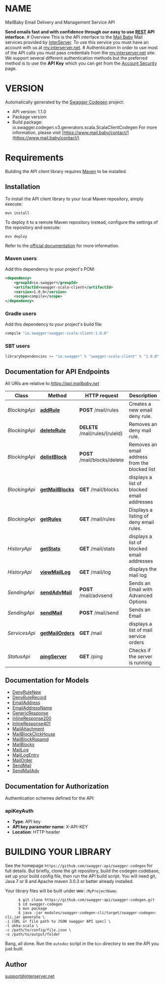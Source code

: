 # NAME

MailBaby Email Delivery and Management Service API

**Send emails fast and with confidence through our easy to use [REST](https://en.wikipedia.org/wiki/Representational_state_transfer) API interface.** # Overview This is the API interface to the [Mail Baby](https//mail.baby/) Mail services provided by [InterServer](https://www.interserver.net). To use this service you must have an account with us at [my.interserver.net](https://my.interserver.net). # Authentication In order to use most of the API calls you must pass credentials from the [my.interserver.net](https://my.interserver.net/) site. We support several different authentication methods but the preferred method is to use the **API Key** which you can get from the [Account Security](https://my.interserver.net/account_security) page. 

# VERSION

Automatically generated by the [Swagger Codegen](https://github.com/swagger-api/swagger-codegen) project:

- API version: 1.1.0
- Package version: 
- Build package: io.swagger.codegen.v3.generators.scala.ScalaClientCodegen
For more information, please visit [https://www.mail.baby/contact/](https://www.mail.baby/contact/)

# Requirements

Building the API client library requires [Maven](https://maven.apache.org/) to be installed.

## Installation

To install the API client library to your local Maven repository, simply execute:

```shell
mvn install
```

To deploy it to a remote Maven repository instead, configure the settings of the repository and execute:

```shell
mvn deploy
```

Refer to the [official documentation](https://maven.apache.org/plugins/maven-deploy-plugin/usage.html) for more information.

### Maven users

Add this dependency to your project's POM:

```xml
<dependency>
    <groupId>io.swagger</groupId>
    <artifactId>swagger-scala-client</artifactId>
    <version>1.0.0</version>
    <scope>compile</scope>
</dependency>
```

### Gradle users

Add this dependency to your project's build file:

```groovy
compile "io.swagger:swagger-scala-client:1.0.0"
```

### SBT users

```scala
libraryDependencies += "io.swagger" % "swagger-scala-client" % "1.0.0"
```

## Documentation for API Endpoints

All URIs are relative to *https://api.mailbaby.net*

Class | Method | HTTP request | Description
------------ | ------------- | ------------- | -------------
*BlockingApi* | [**addRule**](BlockingApi.md#addRule) | **POST** /mail/rules | Creates a new email deny rule.
*BlockingApi* | [**deleteRule**](BlockingApi.md#deleteRule) | **DELETE** /mail/rules/{ruleId} | Removes an deny mail rule.
*BlockingApi* | [**delistBlock**](BlockingApi.md#delistBlock) | **POST** /mail/blocks/delete | Removes an email address from the blocked list
*BlockingApi* | [**getMailBlocks**](BlockingApi.md#getMailBlocks) | **GET** /mail/blocks | displays a list of blocked email addresses
*BlockingApi* | [**getRules**](BlockingApi.md#getRules) | **GET** /mail/rules | Displays a listing of deny email rules.
*HistoryApi* | [**getStats**](HistoryApi.md#getStats) | **GET** /mail/stats | displays a list of blocked email addresses
*HistoryApi* | [**viewMailLog**](HistoryApi.md#viewMailLog) | **GET** /mail/log | displays the mail log
*SendingApi* | [**sendAdvMail**](SendingApi.md#sendAdvMail) | **POST** /mail/advsend | Sends an Email with Advanced Options
*SendingApi* | [**sendMail**](SendingApi.md#sendMail) | **POST** /mail/send | Sends an Email
*ServicesApi* | [**getMailOrders**](ServicesApi.md#getMailOrders) | **GET** /mail | displays a list of mail service orders
*StatusApi* | [**pingServer**](StatusApi.md#pingServer) | **GET** /ping | Checks if the server is running

## Documentation for Models

 - [DenyRuleNew](DenyRuleNew.md)
 - [DenyRuleRecord](DenyRuleRecord.md)
 - [EmailAddress](EmailAddress.md)
 - [EmailAddressName](EmailAddressName.md)
 - [GenericResponse](GenericResponse.md)
 - [InlineResponse200](InlineResponse200.md)
 - [InlineResponse401](InlineResponse401.md)
 - [MailAttachment](MailAttachment.md)
 - [MailBlockClickHouse](MailBlockClickHouse.md)
 - [MailBlockRspamd](MailBlockRspamd.md)
 - [MailBlocks](MailBlocks.md)
 - [MailLog](MailLog.md)
 - [MailLogEntry](MailLogEntry.md)
 - [MailOrder](MailOrder.md)
 - [SendMail](SendMail.md)
 - [SendMailAdv](SendMailAdv.md)

## Documentation for Authorization

Authentication schemes defined for the API:
### apiKeyAuth

- **Type**: API key
- **API key parameter name**: X-API-KEY
- **Location**: HTTP header



# BUILDING YOUR LIBRARY

See the homepage `https://github.com/swagger-api/swagger-codegen` for full details.
But briefly, clone the git repository, build the codegen codebase, set up your build
config file, then run the API build script. You will need git, Java 7 or 8 and Apache
maven 3.0.3 or better already installed.

Your library files will be built under `WWW::MyProjectName`.

          $ git clone https://github.com/swagger-api/swagger-codegen.git
          $ cd swagger-codegen
          $ mvn package
          $ java -jar modules/swagger-codegen-cli/target/swagger-codegen-cli.jar generate \
    -i [URL or file path to JSON swagger API spec] \
    -l akka-scala \
    -c /path/to/config/file.json \
    -o /path/to/output/folder

Bang, all done. Run the `autodoc` script in the `bin` directory to see the API
you just built.

## Author

support@interserver.net
